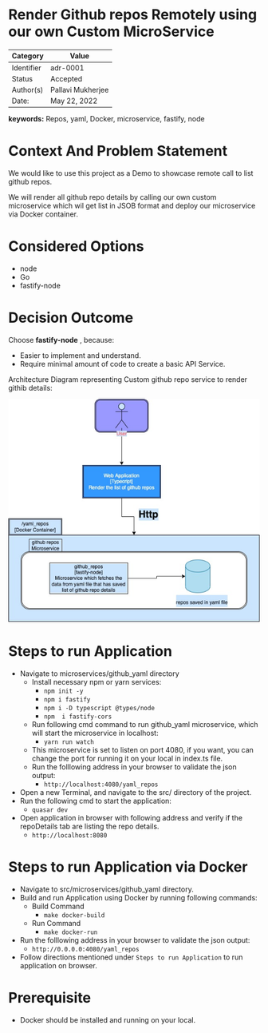 # Render Github repos Remotely using our own Custom MicroService
|Category    | Value             |
|------------|-------------------|
| Identifier | adr-0001          |
| Status     | Accepted          |
| Author(s)  | Pallavi Mukherjee |
| Date:      | May 22, 2022      |



**keywords:** Repos, yaml, Docker, microservice, fastify, node


# Context And Problem Statement

We would like to use this project as a Demo to showcase remote call to list github repos.

We will render all github repo details by calling our own custom microservice which wil get list in JSOB format and deploy our  microservice via Docker container.

# Considered Options
* node
* Go
* fastify-node

# Decision Outcome
Choose **fastify-node** , because:
* Easier to implement and understand.
* Require minimal amount of code to create a basic API Service.

Architecture Diagram representing Custom github repo service to render githib details:

![alt text](https://github.com/pm896-drexel/SE577/blob/proj-release-3/images/typescript.jpg?raw=true)

# Steps to run Application

* Navigate to microservices/github_yaml directory
  * Install necessary npm or yarn services:
    * ``npm init -y``
    * ``npm i fastify``
    * ``npm i -D typescript @types/node``
    * ``npm  i fastify-cors``
  * Run following cmd command to run github_yaml microservice, which will start the microservice in localhost:
    * `yarn run watch`
  * This microservice is set to listen on port 4080, if you want, you can change the port for running it on your local in index.ts file.
  * Run the folllowing address in your browser to validate the json output:
    * `http://localhost:4080/yaml_repos`
* Open a new Terminal, and navigate to the src/ directory of the project.
* Run the following cmd to start the application:
  * `quasar dev`
* Open application in browser with following address and verify if the repoDetails tab are listing the repo details.
  * `http://localhost:8080`

# Steps to run Application via Docker

* Navigate to src/microservices/github_yaml directory.
* Build and run Application using Docker by running following commands:
  * Build Command
    * ``make docker-build``
  * Run Command
    * ``make docker-run``
* Run the folllowing address in your browser to validate the json output:
  * `http://0.0.0.0:4080/yaml_repos`
* Follow directions mentioned under ``Steps to run Application`` to run application on browser.

# Prerequisite

* Docker should be installed and running on your local.



